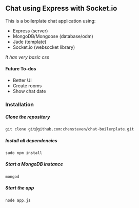 ## Chat using Express with Socket.io

This is a boilerplate chat application using:

- Express (server)
- MongoDB/Mongoose (database/odm)
- Jade (template)
- Socket.io (websocket library)

*It has very basic css*

#### Future To-dos

- Better UI
- Create rooms
- Show chat date

### Installation

##### Clone the repository
    git clone git@github.com:chensteven/chat-boilerplate.git
##### Install all dependencies
    sudo npm install
##### Start a MongoDB instance
    mongod
##### Start the app
    node app.js
